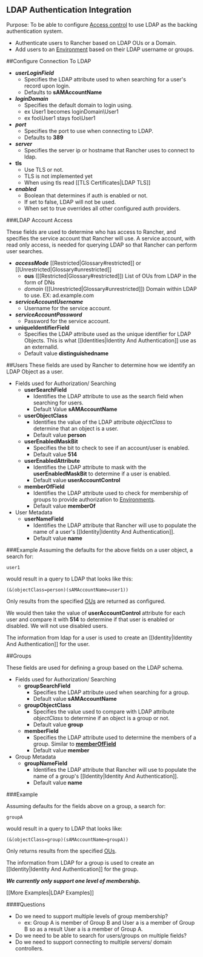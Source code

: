 
LDAP Authentication Integration
---------
Purpose: To be able to configure [Access control](http://docs.rancher.com/rancher/configuration/access-control/) 
to use LDAP as the backing authentication system. 

 * Authenticate users to Rancher based on LDAP OUs or a Domain.
 * Add users to an [Environment](http://docs.rancher.com/rancher/concepts/#environments) based on their LDAP username or groups.

##Configure Connection To LDAP
 * ***userLoginField***
    * Specifies the LDAP attribute used to when searching for a user's record upon login.
    * Defaults to **sAMAccountName**
 * ***loginDomain*** 
    * Specifies the default domain to login using.
    * ex User1 becomes loginDomain\User1
    * ex foo\User1 stays foo\User1
 * ***port***
     * Specifies the port to use when connecting to LDAP.
     * Defaults to **389**
 * ***server***
     * Specifies the server ip or hostname that Rancher uses to connect to ldap.
 * **tls**
     * Use TLS or not.
     * TLS is not implemented yet
     * When using tls read [[TLS Certificates|LDAP TLS]]
 * ***enabled***
     * Boolean that determines if auth is enabled or not.
     * If set to false, LDAP will not be used.
     * When set to true overrides all other configured auth providers.

###LDAP Account Access
 
These fields are used to determine who has access to Rancher, and specifies the service account that Rancher will
use. A service account, with read only access,  is needed for querying LDAP so that Rancher can perform user searches.
 
 * ***accessMode***  [[Restricted|Glossary#restricted]] or [[Unrestricted|Glossary#unrestricted]]
     * <a name="ous"></a>**ous** ([[Restricted|Glossary#restricted]]) List of OUs from LDAP in the form of DNs
     * *domain* ([[Unrestricted|Glossary#unrestricted]]) Domain within LDAP to use. EX: ad.example.com
 * ***serviceAccountUsername***
     * Username for the service account.
 * ***serviceAccountPassword***
     * Password for the service account.
 * **uniqueIdentifierField**
     * Specifies the LDAP attribute used as the unique identifier for LDAP Objects.
     This is what [[Identities|Identity And Authentication]] use as an externalId.
     * Default value **distinguishedname**  

##Users
These fields are used by Rancher to determine how we identify an LDAP Object as a user.

 * Fields used for Authorization/ Searching
     * **userSearchField**
         * Identifies the LDAP attribute to use as the search field when searching for users. 
         * Default Value **sAMAccountName**
     * **userObjectClass**
         * Identifies the value of the LDAP attribute *objectClass* to determine that an object is a user.
         * Default value **person**
     * **userEnabledMaskBit**
         * Specifies the bit to check to see if an account/user is enabled. 
         * Default value **514** 
     * **userEnabledAttribute**
         * Identifies the LDAP attribute to mask with the **userEnabledMaskBit** to determine if a user is enabled.
         * Default value **userAccountControl** 
     * <a name="memberOfField"></a>**memberOfField**
         * Identifies the LDAP attribute used to check for membership of groups to
     provide authorization to [Environments](http://docs.rancher.com/rancher/concepts/#environments). 
         * Default value **memberOf** 
 * User Metadata
     * **userNameField**
         * Identifies the LDAP attribute that Rancher will use to populate the name of a user's [[Identity|Identity And Authentication]]. 
         * Default value **name** 

###Example
Assuming the defaults for the above fields on a user object, a search for: 

`user1`

would result in a query to LDAP that looks like this:

`(&(objectClass=person)(sAMAccountName=user1))`

Only results from the specified [OUs](#ous) are returned as configured.

We would then take the value of **userAccountControl** attribute for each user and compare it with **514** to determine if that user is enabled or disabled. We will not use disabled users. 

The information from ldap for a user is used to create an [[Identity|Identity And Authentication]] for the user.

 
##Groups

These fields are used for defining a group based on the LDAP schema.

 * Fields used for Authorization/ Searching
     * **groupSearchField**
         * Specifies the LDAP attribute used when searching for a group. 
         * Default value **sAMAccountName**
     * **groupObjectClass**
         * Specifies the value used to compare with LDAP attribute *objectClass* to determine if an
         object is a group or not.
         * Default value **group**
     * **memberField**
         * Specifies the LDAP attribute used to determine the members of a group. Similar to [**memberOfField**](#memberOfField)
         * Default value **member**
 * Group Metadata
      * **groupNameField**
          * Identifies the LDAP attribute that Rancher will use to populate the name of a group's
      [[Identity|Identity And Authentication]]. 
          * Default value **name**

###Example

Assuming defaults for the fields above on a group, a search for:

`groupA`

would result in a query to LDAP that looks like:

`(&(objectClass=group)(sAMAccountName=groupA))`

Only returns results from the specified [OUs](#ous).

The information from LDAP for a group is used to create an [[Identity|Identity And Authentication]] for the group.
 
 ***We currently only support one level of membership.***
 
 [[More Examples|LDAP Examples]]
 
 
####Questions
 
 * Do we need to support multiple levels of group membership? 
     * ex: Group A is member of Group B and User a is a member of Group B so as a result User a is a member of Group A.
 * Do we need to be able to search for users/groups on multiple fields?
 * Do we need to support connecting to multiple servers/ domain controllers.